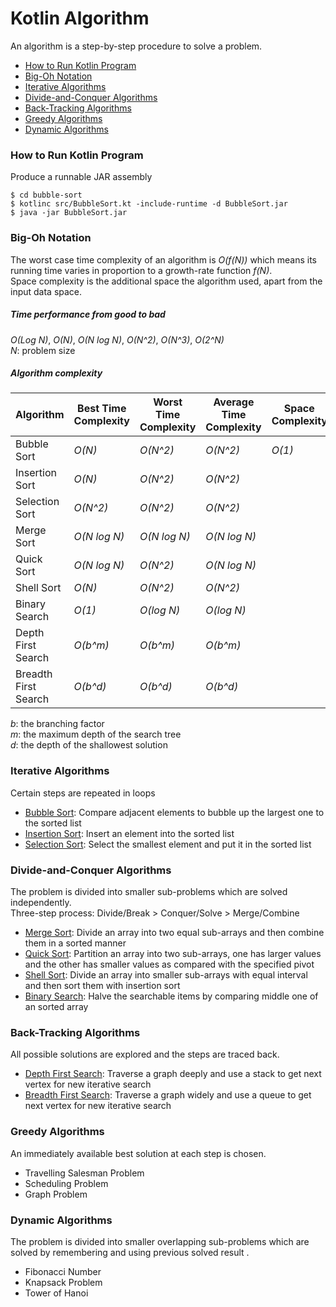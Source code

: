 # Kotlin Algorithm
An algorithm is a step-by-step procedure to solve a problem.

- [How to Run Kotlin Program](#how-to-kotlin-program)
- [Big-Oh Notation](#big-oh-notation)
- [Iterative Algorithms](#iterative-algorithms)
- [Divide-and-Conquer Algorithms](#divide-and-conquer-algorithms)
- [Back-Tracking Algorithms](#back-tracking-algorithms)
- [Greedy Algorithms](#greedy-algorithms)
- [Dynamic Algorithms](#dynamic-algorithms)

### How to Run Kotlin Program 
Produce a runnable JAR assembly

    $ cd bubble-sort 
    $ kotlinc src/BubbleSort.kt -include-runtime -d BubbleSort.jar
    $ java -jar BubbleSort.jar

### Big-Oh Notation
The worst case time complexity of an algorithm is *O(f(N))* which means its running time varies in proportion to a growth-rate function *f(N)*.  
Space complexity is the additional space the algorithm used, apart from the input data space.

##### Time performance from good to bad
*O(Log N)*, *O(N)*, *O(N log N)*, *O(N^2)*, *O(N^3)*, *O(2^N)*  
*N*: problem size

##### Algorithm complexity
| Algorithm            | Best Time Complexity | Worst Time Complexity | Average Time Complexity | Space Complexity |
| -------------------- | -------------------- | --------------------- | ----------------------- | ---------------- |
| Bubble Sort          | *O(N)*               | *O(N^2)*              | *O(N^2)*                | *O(1)*           |
| Insertion Sort       | *O(N)*               | *O(N^2)*              | *O(N^2)*                |                  |
| Selection Sort       | *O(N^2)*             | *O(N^2)*              | *O(N^2)*                |                  |
| Merge Sort           | *O(N log N)*         | *O(N log N)*          | *O(N log N)*            |                  |
| Quick Sort           | *O(N log N)*         | *O(N^2)*              | *O(N log N)*            |                  |
| Shell Sort           | *O(N)*               | *O(N^2)*              | *O(N^2)*                |                  |
| Binary Search        | *O(1)*               | *O(log N)*            | *O(log N)*              |                  |
| Depth First Search   | *O(b^m)*             | *O(b^m)*              | *O(b^m)*                |                  |
| Breadth First Search | *O(b^d)*             | *O(b^d)*              | *O(b^d)*                |                  |

*b*: the branching factor  
*m*: the maximum depth of the search tree  
*d*: the depth of the shallowest solution

### Iterative Algorithms 
Certain steps are repeated in loops

- [Bubble Sort](https://www.tutorialspoint.com/data_structures_algorithms/bubble_sort_algorithm.htm): 
Compare adjacent elements to bubble up the largest one to the sorted list
- [Insertion Sort](https://www.tutorialspoint.com/data_structures_algorithms/insertion_sort_algorithm.htm): 
Insert an element into the sorted list
- [Selection Sort](https://www.tutorialspoint.com/data_structures_algorithms/selection_sort_algorithm.htm): 
Select the smallest element and put it in the sorted list

### Divide-and-Conquer Algorithms 
The problem is divided into smaller sub-problems which are solved independently.  
Three-step process: Divide/Break > Conquer/Solve > Merge/Combine 

- [Merge Sort](https://www.tutorialspoint.com/data_structures_algorithms/merge_sort_algorithm.htm):
Divide an array into two equal sub-arrays and then combine them in a sorted manner
- [Quick Sort](https://www.tutorialspoint.com/data_structures_algorithms/quick_sort_algorithm.htm):
Partition an array into two sub-arrays, one has larger values and the other has smaller values as compared with the specified pivot
- [Shell Sort](https://www.tutorialspoint.com/data_structures_algorithms/shell_sort_algorithm.htm): 
Divide an array into smaller sub-arrays with equal interval and then sort them with insertion sort
- [Binary Search](https://www.tutorialspoint.com/data_structures_algorithms/binary_search_algorithm.htm):
Halve the searchable items by comparing middle one of an sorted array

### Back-Tracking Algorithms 
All possible solutions are explored and the steps are traced back.

- [Depth First Search](https://www.tutorialspoint.com/data_structures_algorithms/depth_first_traversal.htm):
Traverse a graph deeply and use a stack to get next vertex for new iterative search
- [Breadth First Search](https://www.tutorialspoint.com/data_structures_algorithms/breadth_first_traversal.htm):
Traverse a graph widely and use a queue to get next vertex for new iterative search

### Greedy Algorithms 
An immediately available best solution at each step is chosen.

- Travelling Salesman Problem
- Scheduling Problem
- Graph Problem

### Dynamic Algorithms 
The problem is divided into smaller overlapping sub-problems which are solved by remembering and using previous solved result .  

- Fibonacci Number
- Knapsack Problem
- Tower of Hanoi

